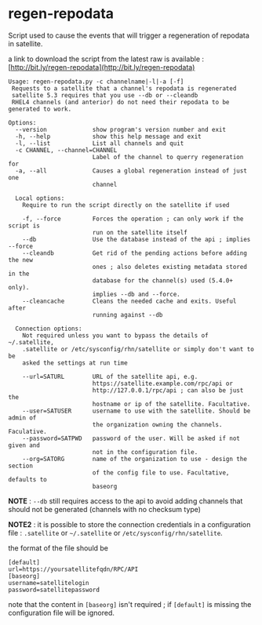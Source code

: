 regen\-repodata
==============

Script used to cause the events that will trigger a regeneration of repodata in satellite.

a link to download the script from the latest raw is available : [http://bit.ly/regen-repodata](http://bit.ly/regen-repodata)

~~~
Usage: regen-repodata.py -c channelname|-l|-a [-f]
 Requests to a satellite that a channel's repodata is regenerated
 satellite 5.3 requires that you use --db or --cleandb
 RHEL4 channels (and anterior) do not need their repodata to be generated to work.

Options:
  --version             show program's version number and exit
  -h, --help            show this help message and exit
  -l, --list            List all channels and quit
  -c CHANNEL, --channel=CHANNEL
                        Label of the channel to querry regeneration for
  -a, --all             Causes a global regeneration instead of just one
                        channel

  Local options:
    Require to run the script directly on the satellite if used

    -f, --force         Forces the operation ; can only work if the script is
                        run on the satellite itself
    --db                Use the database instead of the api ; implies --force
    --cleandb           Get rid of the pending actions before adding the new
                        ones ; also deletes existing metadata stored in the
                        database for the channel(s) used (5.4.0+ only).
                        implies --db and --force.
    --cleancache        Cleans the needed cache and exits. Useful after
                        running against --db

  Connection options:
    Not required unless you want to bypass the details of ~/.satellite,
    .satellite or /etc/sysconfig/rhn/satellite or simply don't want to be
    asked the settings at run time

    --url=SATURL        URL of the satellite api, e.g.
                        https://satellite.example.com/rpc/api or
                        http://127.0.0.1/rpc/api ; can also be just the
                        hostname or ip of the satellite. Facultative.
    --user=SATUSER      username to use with the satellite. Should be admin of
                        the organization owning the channels. Faculative.
    --password=SATPWD   password of the user. Will be asked if not given and
                        not in the configuration file.
    --org=SATORG        name of the organization to use - design the section
                        of the config file to use. Facultative, defaults to
                        baseorg
~~~
**NOTE** : `--db`  still requires access to the api to avoid adding channels that should not be generated (channels with no checksum type)

**NOTE2** : it is possible to store the connection credentials in a configuration file : `.satellite` or `~/.satellite` or `/etc/sysconfig/rhn/satellite`.

the format of the file should be

    [default]
    url=https://yoursatellitefqdn/RPC/API
    [baseorg]
    username=satellitelogin
    password=satellitepassword

note that the content in `[baseorg]` isn't required ; if `[default]` is missing the configuration file will be ignored.
